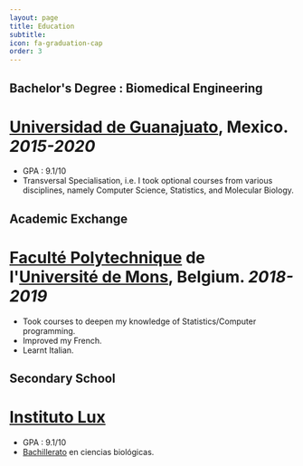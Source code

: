 ```yaml
---
layout: page 
title: Education
subtitle: 
icon: fa-graduation-cap
order: 3
---
```


## Bachelor's Degree : Biomedical Engineering
# [Universidad de Guanajuato](https://www.ugto.mx/), Mexico. _2015-2020_

- GPA : 9.1/10
- Transversal Specialisation, i.e. I took optional courses from various disciplines, namely Computer Science, Statistics, and Molecular Biology.


## Academic Exchange  
# [Faculté Polytechnique](https://web.umons.ac.be/fpms/fr/) de l'[Université de Mons](https://web.umons.ac.be/fr/), Belgium. _2018-2019_
- Took courses to deepen my knowledge of Statistics/Computer programming.
- Improved my French.
- Learnt Italian.

## Secondary School
# [Instituto Lux](https://www.institutolux.edu.mx/lux/secciones.php?id=4)
- GPA : 9.1/10
- [Bachillerato](https://es.wikipedia.org/wiki/Educaci%C3%B3n_media_superior_(M%C3%A9xico)) en ciencias biológicas.
